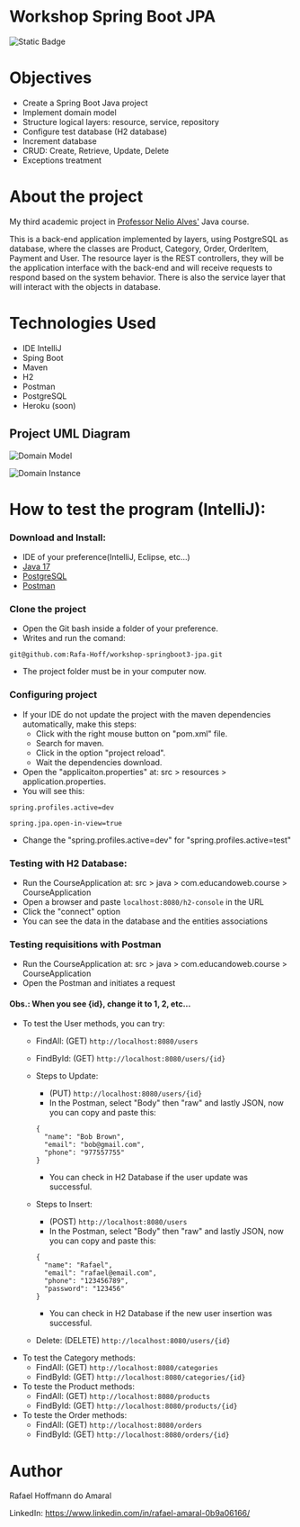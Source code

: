 # Workshop Spring Boot JPA
![Static Badge](https://img.shields.io/badge/license-MIT-green?link=https%3A%2F%2Fgithub.com%2FRafa-Hoff%2Fworkshop-springboot3-jpa%2Fblob%2Fmain%2FLICENSE)

# Objectives
- Create a Spring Boot Java project
- Implement domain model
- Structure logical layers: resource, service, repository
- Configure test database (H2 database)
- Increment database
- CRUD: Create, Retrieve, Update, Delete
- Exceptions treatment

# About the project
My third academic project in [Professor Nelio Alves'](https://github.com/acenelio) Java course.

This is a back-end application implemented by layers, using PostgreSQL as database, where the classes are Product,
Category, Order, OrderItem, Payment and User.
The resource layer is the REST controllers, they will be the application interface with the 
back-end and will receive requests to respond based on the system behavior. 
There is also the service layer that will interact with the objects in database.

# Technologies Used
- IDE IntelliJ
- Sping Boot
- Maven
- H2
- Postman
- PostgreSQL
- Heroku (soon)

## Project UML Diagram

![Domain Model](https://github.com/Rafa-Hoff/assests/blob/main/Domain%20model.png)

![Domain Instance](https://github.com/Rafa-Hoff/assests/blob/main/Domain%20Instance.png)

# How to test the program (IntelliJ):

### Download and Install:
- IDE of your preference(IntelliJ, Eclipse, etc...)
- [Java 17](https://www.azul.com/downloads/#downloads-table-zulu)
- [PostgreSQL](https://www.postgresql.org/download/)
- [Postman](https://www.postman.com/downloads/)

### Clone the project
- Open the Git bash inside a folder of your preference.
- Writes and run the comand:
```
git@github.com:Rafa-Hoff/workshop-springboot3-jpa.git
```
- The project folder must be in your computer now.

### Configuring project
- If your IDE do not update the project with the maven dependencies automatically, make this steps:
  - Click with the right mouse button on "pom.xml" file.
  - Search for maven.
  - Click in the option "project reload".
  - Wait the dependencies download.
- Open the "applicaiton.properties" at: src > resources > application.properties.
- You will see this:
```
spring.profiles.active=dev

spring.jpa.open-in-view=true
```
- Change the "spring.profiles.active=dev" for "spring.profiles.active=test"

### Testing with H2 Database:
- Run the CourseApplication at: src > java > com.educandoweb.course > CourseApplication
- Open a browser and paste ```localhost:8080/h2-console``` in the URL
- Click the "connect" option
- You can see the data in the database and the entities associations

### Testing requisitions with Postman
- Run the CourseApplication at: src > java > com.educandoweb.course > CourseApplication
- Open the Postman and initiates a request
#### Obs.: When you see {id}, change it to 1, 2, etc...
- To test the User methods, you can try:
  - FindAll: (GET) ```http://localhost:8080/users```
  - FindById: (GET) ```http://localhost:8080/users/{id}```
  - Steps to Update:
    - (PUT) ```http://localhost:8080/users/{id}```
    - In the Postman, select "Body" then "raw" and lastly JSON, now you can copy and paste this:
    ```
    {
      "name": "Bob Brown",
      "email": "bob@gmail.com",
      "phone": "977557755"
    }
    ```
    - You can check in H2 Database if the user update was successful.
  
  - Steps to Insert:
    - (POST) ```http://localhost:8080/users```
    - In the Postman, select "Body" then "raw" and lastly JSON, now you can copy and paste this:
    ```
    {
      "name": "Rafael",
      "email": "rafael@email.com",
      "phone": "123456789",
      "password": "123456"
    }
    ```
    - You can check in H2 Database if the new user insertion was successful.
  
  - Delete: (DELETE) ```http://localhost:8080/users/{id}```
- To test the Category methods:
  - FindAll: (GET) ```http://localhost:8080/categories```
  - FindById: (GET) ```http://localhost:8080/categories/{id}```
- To teste the Product methods:
  - FindAll: (GET) ```http://localhost:8080/products```
  - FindById: (GET) ```http://localhost:8080/products/{id}```
- To teste the Order methods:
  - FindAll: (GET) ```http://localhost:8080/orders```
  - FindById: (GET) ```http://localhost:8080/orders/{id}```

# Author
Rafael Hoffmann do Amaral

LinkedIn: https://www.linkedin.com/in/rafael-amaral-0b9a06166/
